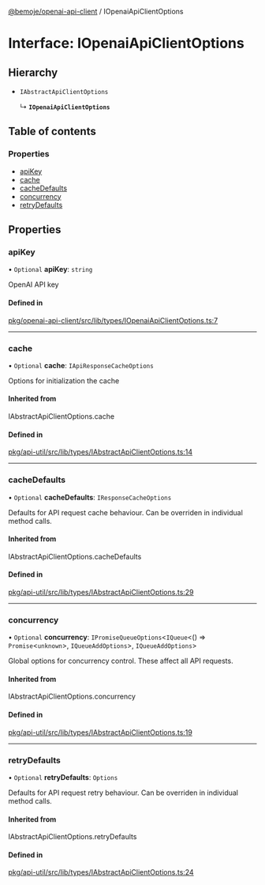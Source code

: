 [@bemoje/openai-api-client](https://github.com/bemoje/tsmono/blob/main/pkg/openai-api-client/docs/md/index.md) / IOpenaiApiClientOptions

# Interface: IOpenaiApiClientOptions

## Hierarchy

- `IAbstractApiClientOptions`

  ↳ **`IOpenaiApiClientOptions`**

## Table of contents

### Properties

- [apiKey](https://github.com/bemoje/tsmono/blob/main/pkg/openai-api-client/docs/md/interfaces/IOpenaiApiClientOptions.md#apikey)
- [cache](https://github.com/bemoje/tsmono/blob/main/pkg/openai-api-client/docs/md/interfaces/IOpenaiApiClientOptions.md#cache)
- [cacheDefaults](https://github.com/bemoje/tsmono/blob/main/pkg/openai-api-client/docs/md/interfaces/IOpenaiApiClientOptions.md#cachedefaults)
- [concurrency](https://github.com/bemoje/tsmono/blob/main/pkg/openai-api-client/docs/md/interfaces/IOpenaiApiClientOptions.md#concurrency)
- [retryDefaults](https://github.com/bemoje/tsmono/blob/main/pkg/openai-api-client/docs/md/interfaces/IOpenaiApiClientOptions.md#retrydefaults)

## Properties

### apiKey

• `Optional` **apiKey**: `string`

OpenAI API key

#### Defined in

[pkg/openai-api-client/src/lib/types/IOpenaiApiClientOptions.ts:7](https://github.com/bemoje/tsmono/blob/ad6c8c6/pkg/openai-api-client/src/lib/types/IOpenaiApiClientOptions.ts#L7)

___

### cache

• `Optional` **cache**: `IApiResponseCacheOptions`

Options for initialization the cache

#### Inherited from

IAbstractApiClientOptions.cache

#### Defined in

[pkg/api-util/src/lib/types/IAbstractApiClientOptions.ts:14](https://github.com/bemoje/tsmono/blob/ad6c8c6/pkg/api-util/src/lib/types/IAbstractApiClientOptions.ts#L14)

___

### cacheDefaults

• `Optional` **cacheDefaults**: `IResponseCacheOptions`

Defaults for API request cache behaviour. Can be overriden in individual method calls.

#### Inherited from

IAbstractApiClientOptions.cacheDefaults

#### Defined in

[pkg/api-util/src/lib/types/IAbstractApiClientOptions.ts:29](https://github.com/bemoje/tsmono/blob/ad6c8c6/pkg/api-util/src/lib/types/IAbstractApiClientOptions.ts#L29)

___

### concurrency

• `Optional` **concurrency**: `IPromiseQueueOptions`<`IQueue`<() => `Promise`<`unknown`\>, `IQueueAddOptions`\>, `IQueueAddOptions`\>

Global options for concurrency control. These affect all API requests.

#### Inherited from

IAbstractApiClientOptions.concurrency

#### Defined in

[pkg/api-util/src/lib/types/IAbstractApiClientOptions.ts:19](https://github.com/bemoje/tsmono/blob/ad6c8c6/pkg/api-util/src/lib/types/IAbstractApiClientOptions.ts#L19)

___

### retryDefaults

• `Optional` **retryDefaults**: `Options`

Defaults for API request retry behaviour. Can be overriden in individual method calls.

#### Inherited from

IAbstractApiClientOptions.retryDefaults

#### Defined in

[pkg/api-util/src/lib/types/IAbstractApiClientOptions.ts:24](https://github.com/bemoje/tsmono/blob/ad6c8c6/pkg/api-util/src/lib/types/IAbstractApiClientOptions.ts#L24)
